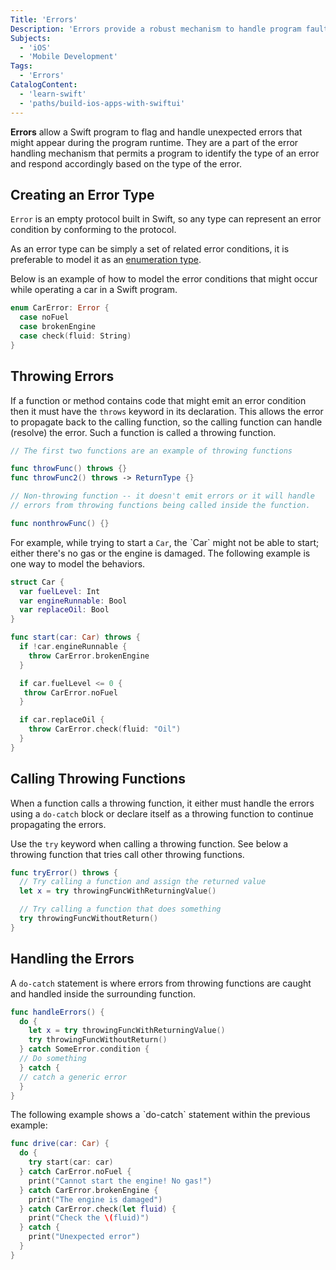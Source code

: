 ```yaml
---
Title: 'Errors'
Description: 'Errors provide a robust mechanism to handle program faults.'
Subjects:
  - 'iOS'
  - 'Mobile Development'
Tags:
  - 'Errors'
CatalogContent:
  - 'learn-swift'
  - 'paths/build-ios-apps-with-swiftui'
---
```


**Errors** allow a Swift program to flag and handle unexpected errors that might appear during the program runtime. They are a part of the error handling mechanism that permits a program to identify the type of an error and respond accordingly based on the type of the error.

## Creating an Error Type

`Error` is an empty protocol built in Swift, so any type can represent an error condition by conforming to the protocol.

As an error type can be simply a set of related error conditions, it is preferable to model it as an [enumeration type](https://www.codecademy.com/resources/docs/swift/enums).

Below is an example of how to model the error conditions that might occur while operating a car in a Swift program.

```swift
enum CarError: Error {
  case noFuel
  case brokenEngine
  case check(fluid: String)
}
```

## Throwing Errors

If a function or method contains code that might emit an error condition then it must have the `throws` keyword in its declaration. This allows the error to propagate back to the calling function, so the calling function can handle (resolve) the error. Such a function is called a throwing function.

```swift
// The first two functions are an example of throwing functions

func throwFunc() throws {}
func throwFunc2() throws -> ReturnType {}

// Non-throwing function -- it doesn't emit errors or it will handle
// errors from throwing functions being called inside the function.

func nonthrowFunc() {}
```

For example, while trying to start a `Car`, the ˋCar` might not be able to start; either there's no gas or the engine is damaged. The following example is one way to model the behaviors.

```swift
struct Car {
  var fuelLevel: Int
  var engineRunnable: Bool
  var replaceOil: Bool
}

func start(car: Car) throws {
  if !car.engineRunnable {
    throw CarError.brokenEngine
  }

  if car.fuelLevel <= 0 {
   throw CarError.noFuel
  }

  if car.replaceOil {
    throw CarError.check(fluid: "Oil")
  }
}
```

## Calling Throwing Functions

When a function calls a throwing function, it either must handle the errors using a `do-catch` block or declare itself as a throwing function to continue propagating the errors.

Use the `try` keyword when calling a throwing function. See below a throwing function that tries call other throwing functions.

```swift
func tryError() throws {
  // Try calling a function and assign the returned value
  let x = try throwingFuncWithReturningValue()

  // Try calling a function that does something
  try throwingFuncWithoutReturn()
}
```

## Handling the Errors

A `do-catch` statement is where errors from throwing functions are caught and handled inside the surrounding function.

```swift
func handleErrors() {
  do {
    let x = try throwingFuncWithReturningValue()
    try throwingFuncWithoutReturn()
  } catch SomeError.condition {
  // Do something
  } catch {
  // catch a generic error
  }
}
```

The following example shows a ˋdo-catch` statement within the previous example:

```swift
func drive(car: Car) {
  do {
    try start(car: car)
  } catch CarError.noFuel {
    print("Cannot start the engine! No gas!")
  } catch CarError.brokenEngine {
    print("The engine is damaged")
  } catch CarError.check(let fluid) {
    print("Check the \(fluid)")
  } catch {
    print("Unexpected error")
  }
}
```
